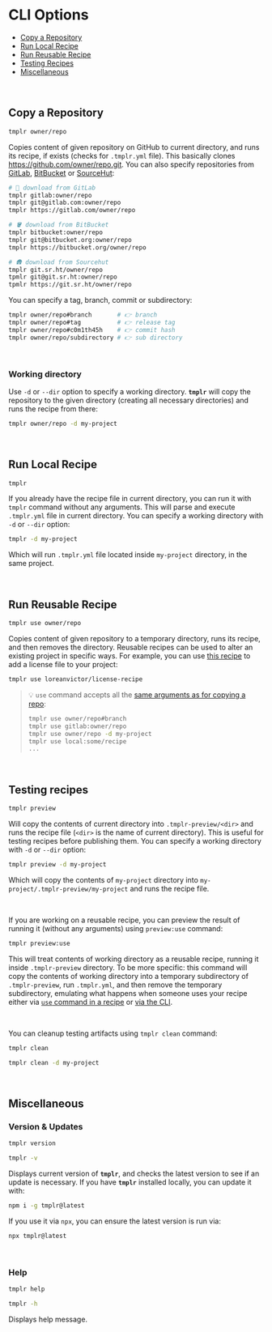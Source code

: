 # CLI Options

- [Copy a Repository](#copy-a-repository)
- [Run Local Recipe](#run-local-recipe)
- [Run Reusable Recipe](#running-reusable-recipe)
- [Testing Recipes](#testing-recipes)
- [Miscellaneous](#miscellaneous)

<br/>

## Copy a Repository

```bash
tmplr owner/repo
```

Copies content of given repository on GitHub to current directory, and runs its recipe, if exists (checks for `.tmplr.yml` file). This basically clones https://github.com/owner/repo.git. You can also specify repositories from [GitLab](https://about.gitlab.com), [BitBucket](https://bitbucket.org) or [SourceHut](https://sourcehut.org):

```bash
# 🥽 download from GitLab
tmplr gitlab:owner/repo
tmplr git@gitlab.com:owner/repo
tmplr https://gitlab.com/owner/repo

# 🪣 download from BitBucket
tmplr bitbucket:owner/repo
tmplr git@bitbucket.org:owner/repo
tmplr https://bitbucket.org/owner/repo

# 🛖 download from Sourcehut
tmplr git.sr.ht/owner/repo
tpmlr git@git.sr.ht:owner/repo
tpmlr https://git.sr.ht/owner/repo
```

You can specify a tag, branch, commit or subdirectory:

```bash
tmplr owner/repo#branch       # 👉 branch
tmplr owner/repo#tag          # 👉 release tag
tmplr owner/repo#c0m1th45h    # 👉 commit hash
tmplr owner/repo/subdirectory # 👉 sub directory
```

<br>

### Working directory

Use `-d` or `--dir` option to specify a working directory. **`tmplr`** will copy the repository to the given directory (creating all necessary directories) and runs the recipe from there:

```bash
tmplr owner/repo -d my-project
```

<br>


## Run Local Recipe

```bash
tmplr
```

If you already have the recipe file in current directory, you can run it with `tmplr` command without any arguments. This will parse and execute `.tmplr.yml` file in current directory. You can specify a working directory with `-d` or `--dir` option:

```bash
tmplr -d my-project
```

Which will run `.tmplr.yml` file located inside `my-project` directory, in the same project.

<br>

## Run Reusable Recipe

```bash
tmplr use owner/repo
```

Copies content of given repository to a temporary directory, runs its recipe, and then removes the directory. Reusable recipes
can be used to alter an existing project in specific ways. For example, you can use [this recipe](https://github.com/loreanvictor/license-recipe) to add a license file to your project:

```bash
tmplr use loreanvictor/license-recipe
```

> 💡 `use` command accepts all the [same arguments as for copying a repo](#copy-a-repository):
>
> ```bash
> tmplr use owner/repo#branch
> tmplr use gitlab:owner/repo
> tmplr use owner/repo -d my-project
> tmplr use local:some/recipe
> ...
> ```

<br>

## Testing recipes

```bash
tmplr preview
```

Will copy the contents of current directory into `.tmplr-preview/<dir>` and runs the recipe file (`<dir>` is the name of current directory). This is useful for testing recipes before publishing them. You can specify a working directory with `-d` or `--dir` option:

```bash
tmplr preview -d my-project
```

Which will copy the contents of `my-project` directory into `my-project/.tmplr-preview/my-project` and runs the recipe file.

<br>

If you are working on a reusable recipe, you can preview the result of running it (without any arguments)
using `preview:use` command:

```bash
tmplr preview:use
```

This will treat contents of working directory as a reusable recipe, running it inside `.tmplr-preview` directory. To be more specific: this command will copy the contents of working directory into a temporary subdirectory of `.tmplr-preview`, run `.tmplr.yml`, and then remove the temporary subdirectory, emulating what happens when someone uses your recipe either via [`use` command in a recipe](https://github.com/loreanvictor/tmplr#use) or [via the CLI](#running-reusable-recipe).

<br>

You can cleanup testing artifacts using `tmplr clean` command:

```bash
tmplr clean
```
```bash
tmplr clean -d my-project
```

<br>

## Miscellaneous

### Version & Updates

```bash
tmplr version
```
```bash
tmplr -v
```

Displays current version of **`tmplr`**, and checks the latest version to see if an update is necessary. If you have **`tmplr`** installed locally, you can update it with:

```bash
npm i -g tmplr@latest
```

If you use it via `npx`, you can ensure the latest version is run via:

```bash
npx tmplr@latest
```

<br>

### Help

```bash
tmplr help
```
```bash
tmplr -h
```

Displays help message.

<br>
